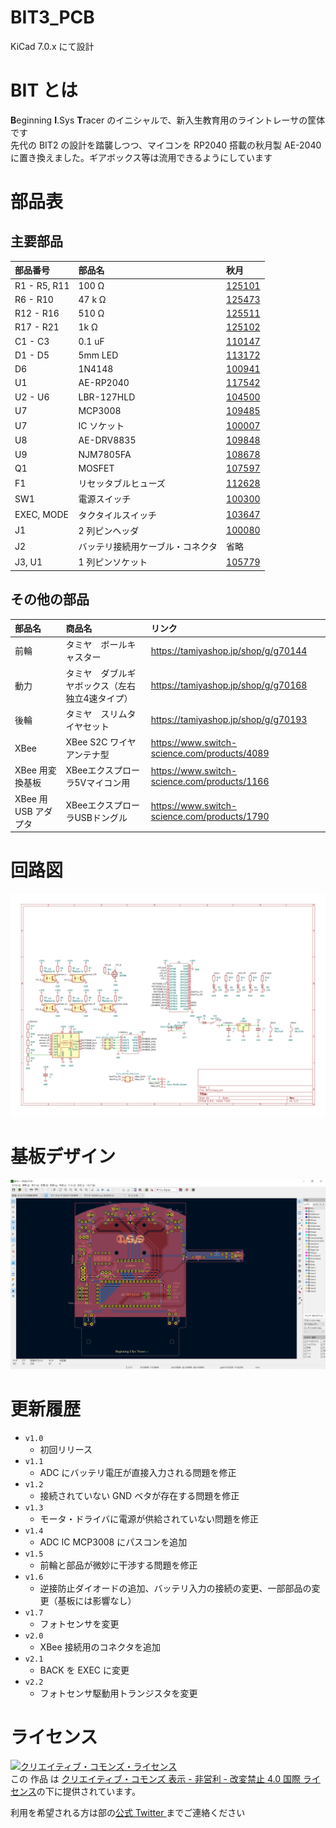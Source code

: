 # BIT3_PCB

KiCad 7.0.x にて設計

# BIT とは

**B**eginning **I**.Sys **T**racer のイニシャルで、新入生教育用のライントレーサの筐体です  
先代の BIT2 の設計を踏襲しつつ、マイコンを RP2040 搭載の秋月製 AE-2040 に置き換えました。ギアボックス等は流用できるようにしています

# 部品表

## 主要部品

| 部品番号 | 部品名 | 秋月 |
|:----|:----|:----|
| R1 - R5, R11 | 100 Ω | [125101](https://akizukidenshi.com/catalog/g/g125101/) |
| R6 - R10 | 47 k Ω | [125473](https://akizukidenshi.com/catalog/g/g125473/) |
| R12 - R16 | 510 Ω | [125511](https://akizukidenshi.com/catalog/g/g125511/) |
| R17 - R21 | 1k Ω | [125102](https://akizukidenshi.com/catalog/g/g125102/) |
| C1 - C3 | 0.1 uF | [110147](https://akizukidenshi.com/catalog/g/g110147/) |
| D1 - D5 | 5mm LED | [113172](https://akizukidenshi.com/catalog/g/g113172/) |
| D6 | 1N4148 | [100941](https://akizukidenshi.com/catalog/g/g100941/) |
| U1 | AE-RP2040 | [117542](https://akizukidenshi.com/catalog/g/g117542/) |
| U2 - U6 | LBR-127HLD | [104500](https://akizukidenshi.com/catalog/g/g104500/) |
| U7 | MCP3008 | [109485](https://akizukidenshi.com/catalog/g/g109485/) |
| U7 | IC ソケット | [100007](https://akizukidenshi.com/catalog/g/g100007/) |
| U8 | AE-DRV8835 | [109848](https://akizukidenshi.com/catalog/g/g109848/) |
| U9 | NJM7805FA | [108678](https://akizukidenshi.com/catalog/g/g108678/) |
| Q1 | MOSFET | [107597](https://akizukidenshi.com/catalog/g/g107597/) |
| F1 | リセッタブルヒューズ | [112628](https://akizukidenshi.com/catalog/g/g112628/) |
| SW1 | 電源スイッチ | [100300](https://akizukidenshi.com/catalog/g/g100300/) |
| EXEC, MODE | タクタイルスイッチ | [103647](https://akizukidenshi.com/catalog/g/g103647/) |
| J1 | 2 列ピンヘッダ | [100080](https://akizukidenshi.com/catalog/g/g100080/) |
| J2 | バッテリ接続用ケーブル・コネクタ | 省略 |
| J3, U1 | 1 列ピンソケット | [105779](https://akizukidenshi.com/catalog/g/g105779/) |

## その他の部品

| 部品名 | 商品名 | リンク |
|:----|:----|:----|
| 前輪 | タミヤ　ボールキャスター | <https://tamiyashop.jp/shop/g/g70144> |
| 動力 | タミヤ　ダブルギヤボックス（左右独立4速タイプ） | <https://tamiyashop.jp/shop/g/g70168> |
| 後輪 | タミヤ　スリムタイヤセット | <https://tamiyashop.jp/shop/g/g70193> |
| XBee | XBee S2C ワイヤアンテナ型 | <https://www.switch-science.com/products/4089> |
| XBee 用変換基板 | XBeeエクスプローラ5Vマイコン用 | <https://www.switch-science.com/products/1166> |
| XBee 用 USB アダプタ | XBeeエクスプローラUSBドングル | <https://www.switch-science.com/products/1790> |

# 回路図

![BIT3＿Schematic](./img/BIT3.svg)

# 基板デザイン

![BIT3＿PCB](./img/BIT3_PCB_Design.png)

# 更新履歴

- `v1.0`
  - 初回リリース
- `v1.1`
  - ADC にバッテリ電圧が直接入力される問題を修正
- `v1.2`
  - 接続されていない GND ベタが存在する問題を修正
- `v1.3`
  - モータ・ドライバに電源が供給されていない問題を修正
- `v1.4`
  - ADC IC MCP3008 にパスコンを追加
- `v1.5` 
  - 前輪と部品が微妙に干渉する問題を修正
- `v1.6`
  - 逆接防止ダイオードの追加、バッテリ入力の接続の変更、一部部品の変更（基板には影響なし）
- `v1.7`
  - フォトセンサを変更
- `v2.0`
  - XBee 接続用のコネクタを追加
- `v2.1`
  - BACK を EXEC に変更
- `v2.2`
  -  フォトセンサ駆動用トランジスタを変更

# ライセンス

<a rel="license" href="http://creativecommons.org/licenses/by-nc-nd/4.0/"><img alt="クリエイティブ・コモンズ・ライセンス" style="border-width:0" src="https://i.creativecommons.org/l/by-nc-nd/4.0/88x31.png" /></a><br />この 作品 は <a rel="license" href="http://creativecommons.org/licenses/by-nc-nd/4.0/">クリエイティブ・コモンズ 表示 - 非営利 - 改変禁止 4.0 国際 ライセンス</a>の下に提供されています。

利用を希望される方は部の[公式 Twitter ](https://twitter.com/ISys_robocon)までご連絡ください
